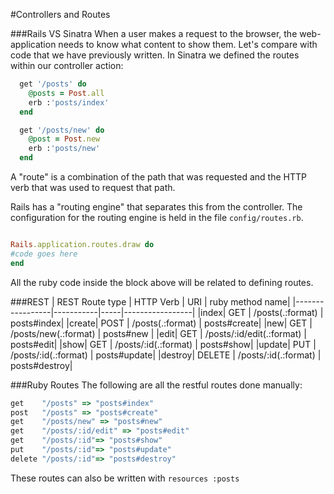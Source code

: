 #Controllers and Routes

###Rails VS Sinatra
When a user makes a request to the browser, the web-application needs to know what content to show them.
Let's compare with code that we have previously written.
In Sinatra we defined the routes within our controller action:

```ruby
  get '/posts' do
    @posts = Post.all
    erb :'posts/index'
  end

  get '/posts/new' do
    @post = Post.new
    erb :'posts/new'
  end
```

A "route" is a combination of the path that was requested and the HTTP verb that was used to request that path.

Rails has a "routing engine" that separates this from the controller. The configuration for the routing engine is held in the file `config/routes.rb`.

```ruby

Rails.application.routes.draw do
#code goes here
end

```

All the ruby code inside the block above will be related to defining routes.

###REST 
| REST Route type | HTTP Verb | URI | ruby method name|
|-----------------|-----------|-----|-----------------|
|index|    GET    |     /posts(.:format)          |   posts#index|
|create|    POST   |     /posts(.:format)          |   posts#create|
|new|    GET    |     /posts/new(.:format)      |   posts#new |
|edit|    GET    |     /posts/:id/edit(.:format) |   posts#edit|
|show|    GET    |     /posts/:id(.:format)      |   posts#show|
|update|    PUT    |     /posts/:id(.:format)      |   posts#update|
|destroy|    DELETE |     /posts/:id(.:format)      |   posts#destroy|

###Ruby Routes
The following are all the restful routes done manually:
```ruby
get    "/posts" => "posts#index"
post   "/posts" => "posts#create"
get    "/posts/new" => "posts#new"
get    "/posts/:id/edit" => "posts#edit"
get    "/posts/:id"=> "posts#show"
put    "/posts/:id"=> "posts#update"
delete "/posts/:id"=> "posts#destroy"
```
These routes can also be written with `resources :posts`


